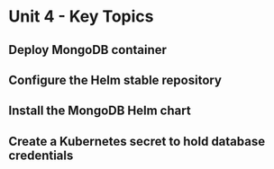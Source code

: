# Unit 4 - Key Topics

## Deploy MongoDB container 

## Configure the Helm stable repository

## Install the MongoDB Helm chart

## Create a Kubernetes secret to hold database credentials


